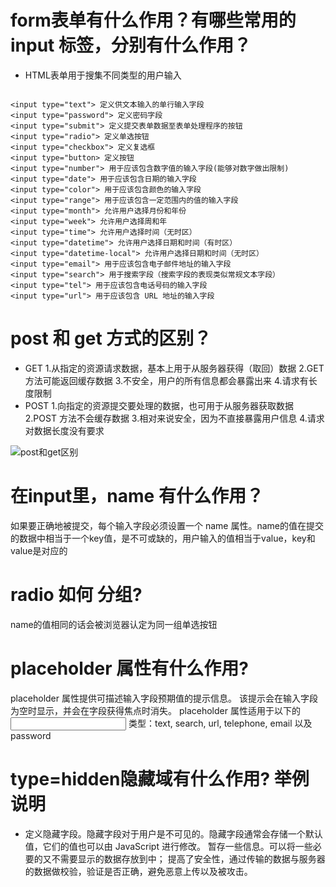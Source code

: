 # form表单有什么作用？有哪些常用的input 标签，分别有什么作用？
- HTML表单用于搜集不同类型的用户输入
```

<input type="text"> 定义供文本输入的单行输入字段
<input type="password"> 定义密码字段
<input type="submit"> 定义提交表单数据至表单处理程序的按钮
<input type="radio"> 定义单选按钮
<input type="checkbox"> 定义复选框
<input type="button> 定义按钮
<input type="number"> 用于应该包含数字值的输入字段(能够对数字做出限制)
<input type="date"> 用于应该包含日期的输入字段
<input type="color"> 用于应该包含颜色的输入字段
<input type="range"> 用于应该包含一定范围内的值的输入字段
<input type="month"> 允许用户选择月份和年份
<input type="week"> 允许用户选择周和年
<input type="time"> 允许用户选择时间（无时区）
<input type="datetime"> 允许用户选择日期和时间（有时区）
<input type="datetime-local"> 允许用户选择日期和时间（无时区）
<input type="email"> 用于应该包含电子邮件地址的输入字段
<input type="search"> 用于搜索字段（搜索字段的表现类似常规文本字段）
<input type="tel"> 用于应该包含电话号码的输入字段
<input type="url"> 用于应该包含 URL 地址的输入字段

```
# post 和 get 方式的区别？
- GET
1.从指定的资源请求数据，基本上用于从服务器获得（取回）数据
2.GET 方法可能返回缓存数据
3.不安全，用户的所有信息都会暴露出来
4.请求有长度限制
- POST
1.向指定的资源提交要处理的数据，也可用于从服务器获取数据
2.POST 方法不会缓存数据
3.相对来说安全，因为不直接暴露用户信息
4.请求对数据长度没有要求

![post和get区别](http://upload-images.jianshu.io/upload_images/4669529-45d19e5a168d85ba.png?imageMogr2/auto-orient/strip%7CimageView2/2/w/1240)

# 在input里，name 有什么作用？
如果要正确地被提交，每个输入字段必须设置一个 name 属性。name的值在提交的数据中相当于一个key值，是不可或缺的，用户输入的值相当于value，key和value是对应的
# radio 如何 分组?
name的值相同的话会被浏览器认定为同一组单选按钮
# placeholder 属性有什么作用?
placeholder 属性提供可描述输入字段预期值的提示信息。
该提示会在输入字段为空时显示，并会在字段获得焦点时消失。
placeholder 属性适用于以下的 <input> 类型：text, search, url, telephone, email 以及 password
# type=hidden隐藏域有什么作用? 举例说明
- <input type="hidden" /> 定义隐藏字段。隐藏字段对于用户是不可见的。隐藏字段通常会存储一个默认值，它们的值也可以由 JavaScript 进行修改。
暂存一些信息。可以将一些必要的又不需要显示的数据存放到<input type="hidden" />中；
提高了安全性，通过传输的数据与服务器的数据做校验，验证是否正确，避免恶意上传以及被攻击。
